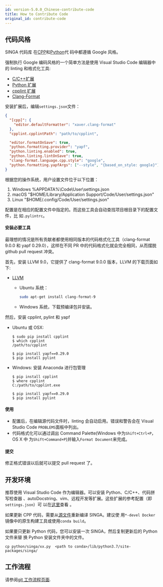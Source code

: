 ```yaml
---
id: version-5.0.0_Chinese-contribute-code
title: How to Contribute Code
original_id: contribute-code
---
```


<!-- Licensed to the Apache Software Foundation (ASF) under one or more contributor license agreements.  See the NOTICE file distributed with this work for additional information regarding copyright ownership.  The ASF licenses this file to you under the Apache License, Version 2.0 (the "License"); you may not use this file except in compliance with the License.  You may obtain a copy of the License at http://www.apache.org/licenses/LICENSE-2.0 Unless required by applicable law or agreed to in writing, software distributed under the License is distributed on an "AS IS" BASIS, WITHOUT WARRANTIES OR CONDITIONS OF ANY KIND, either express or implied.  See the License for the specific language governing permissions and limitations under the License. -->

## 代码风格

SINGA 代码库
在[CPP](http://google-styleguide.googlecode.com/svn/trunk/cppguide.xml)和[Python](http://google.github.io/styleguide/pyguide.html)代
码中都遵循 Google 风格。

强制执行 Google 编码风格的一个简单方法是使用 Visual Studio Code 编辑器中的
linting 和格式化工具:

- [C/C++扩展](https://marketplace.visualstudio.com/items?itemName=ms-vscode.cpptools)
- [Python 扩展](https://marketplace.visualstudio.com/items?itemName=ms-python.python)
- [cpplint 扩展](https://marketplace.visualstudio.com/items?itemName=mine.cpplint)
- [Clang-Format](https://marketplace.visualstudio.com/items?itemName=xaver.clang-format)

安装扩展后，编辑`settings.json`文件：

```json
{
  "[cpp]": {
    "editor.defaultFormatter": "xaver.clang-format"
  },
  "cpplint.cpplintPath": "path/to/cpplint",

  "editor.formatOnSave": true,
  "python.formatting.provider": "yapf",
  "python.linting.enabled": true,
  "python.linting.lintOnSave": true,
  "clang-format.language.cpp.style": "google",
  "python.formatting.yapfArgs": ["--style", "{based_on_style: google}"]
}
```

根据您的操作系统，用户设置文件位于以下位置：

1. Windows %APPDATA%\Code\User\settings.json
2. macOS "\$HOME/Library/Application Support/Code/User/settings.json"
3. Linux "\$HOME/.config/Code/User/settings.json"

配置是在相应的配置文件中指定的。而这些工具会自动查找项目根目录下的配置文件，比
如`.pylintrc`。

#### 安装必要工具

最理想的情况是所有贡献者都使用相同版本的代码格式化工具（clang-format 9.0.0 和
yapf 0.29.0），这样在不同 PR 中的代码格式化就会完全相同，从而摆脱 github pull
request 冲突。

首先，安装 LLVM 9.0，它提供了 clang-format 9.0.0 版本，LLVM 的下载页面如下:

- [LLVM](http://releases.llvm.org/download.html#9.0.0)

  - Ubuntu 系统：

    ```sh
    sudo apt-get install clang-format-9
    ```

  - Windows 系统，下载预编译包并安装。

然后，安装 cpplint, pylint 和 yapf

- Ubuntu 或 OSX:

  ```
  $ sudo pip install cpplint
  $ which cpplint
  /path/to/cpplint

  $ pip install yapf==0.29.0
  $ pip install pylint
  ```

- Windows: 安装 Anaconda 进行包管理

  ```
  $ pip install cpplint
  $ where cpplint
  C:/path/to/cpplint.exe

  $ pip install yapf==0.29.0
  $ pip install pylint
  ```

#### 使用

- 配置后，在编辑源代码文件时，linting 会自动启用。错误和警告会在 Visual Studio
  Code `PROBLEMS`面板中列出。
- 代码格式化可以通过调出 Command Palette(Windows 中为`Shift+Ctrl+P`，OS X 中
  为`Shift+Command+P`)并输入`Format Document`来完成。

#### 提交

修正格式错误以后就可以提交 pull request 了。

## 开发环境

推荐使用 Visual Studio Code 作为编辑器。可以安装 Python、C/C++、代码拼写检查器
、autoDocstring、vim、远程开发等扩展。这些扩展的参考配置（即`settings.json`）可
以在[这里](https://gist.github.com/nudles/3d23cfb6ffb30ca7636c45fe60278c55)查看
。

如果更新 CPP 代码，需要从[源文件](./build.md)重新编译 SINGA。建议使
用`*-devel Docker`镜像中的原生构建工具或使用`conda build`。

如果要只更新 Python 代码，您可以安装一次 SINGA，然后复制更新后的 Python 文件来替
换 Python 安装文件夹中的文件。

```shell
cp python/singa/xx.py  <path to conda>/lib/python3.7/site-packages/singa/
```

## 工作流程

请参阅[git 工作流程页面](./git-workflow.md).
